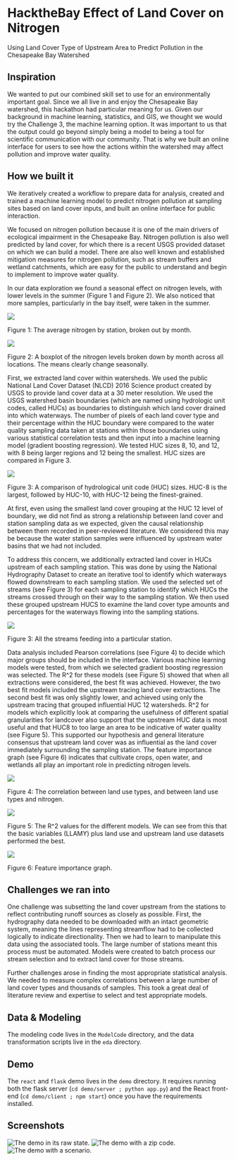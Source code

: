 # HacktheBay Effect of Land Cover on Nitrogen
Using Land Cover Type of Upstream Area to Predict Pollution in the Chesapeake Bay Watershed

## Inspiration

We wanted to put our combined skill set to use for an environmentally important goal. Since we all live in and enjoy the Chesapeake 
Bay watershed, this hackathon had particular meaning for us. Given our background in machine learning, statistics, and GIS, we thought 
we would try the Challenge 3, the machine learning option. It was important to us that the output could go beyond simply being a model 
to being a tool for scientific communication with our community. That is why we built an online interface for users to see how the 
actions within the watershed may affect pollution and improve water quality.

## How we built it

We iteratively created a workflow to prepare data for analysis, created and trained a machine learning model to predict nitrogen
 pollution at sampling sites based on land cover inputs, and built an online interface for public interaction.

We focused on nitrogen pollution because it is one of the main drivers of ecological impairment in the Chesapeake Bay. Nitrogen 
pollution is also well predicted by land cover, for which there is a recent USGS provided dataset on which we can build a model. 
There are also well known and established mitigation measures for nitrogen pollution, such as stream buffers and wetland catchments, 
which are easy for the public to understand and begin to implement to improve water quality.

In our data exploration we found a seasonal effect on nitrogen levels, with lower levels in the summer (Figure 1 and Figure 2). 
We also noticed that more samples, particularly in the bay itself, were taken in the summer.

![](screenshots/Copy%20of%20aveN_sampLocations_months.jpg)

Figure 1: The average nitrogen by station, broken out by month.

![](screenshots/Copy%20of%20month_boxplot.jpg)

Figure 2: A boxplot of the nitrogen levels broken down by month across all locations. The means clearly change seasonally.

First, we extracted land cover within watersheds. We used the public National Land Cover Dataset (NLCD) 2016 Science product 
created by USGS to provide land cover data at a 30 meter resolution. We used the USGS watershed basin boundaries (which are named 
using hydrologic unit codes, called HUCs) as boundaries to distinguish which land cover drained into which waterways. The number 
of pixels of each land cover type and their percentage within the HUC boundary were compared to the water quality sampling data taken 
at stations within those boundaries using various statistical correlation tests and then input into a machine learning model (gradient 
boosting regression). We tested HUC sizes 8, 10, and 12, with 8 being larger regions and 12 being the smallest. HUC sizes are compared
in Figure 3.

![](screenshots/chesapeake_withDC.PNG)

Figure 3: A comparison of hydrological unit code (HUC) sizes. HUC-8 is the largest, followed by HUC-10, with HUC-12 being the finest-grained.

At first, even using the smallest land cover grouping at the HUC 12 level of boundary, we did not find as strong a relationship between 
land cover and station sampling data as we expected, given the causal relationship between them recorded in peer-reviewed literature. 
We considered this may be because the water station samples were influenced by upstream water basins that we had not included.

To address this concern, we additionally extracted land cover in HUCs upstream of each sampling station. This was done by using the 
National Hydrography Dataset to create an iterative tool to identify which waterways flowed downstream to each sampling station. We 
used the selected set of streams (see Figure 3) for each sampling station to identify which HUCs the streams crossed through on their 
way to the sampling station. We then used these grouped upstream HUCS to examine the land cover type amounts and percentages for the 
waterways flowing into the sampling stations.

![](screenshots/streamFlow_wLabel.png)

Figure 3: All the streams feeding into a particular station.

Data analysis included Pearson correlations (see Figure 4) to decide which major groups should be included in the interface. Various 
machine learning models were tested, from which we selected gradient boosting regression was selected. The R^2 for these models 
(see Figure 5) showed that when all extractions were considered, the best fit was achieved. However, the two best fit models included 
the upstream tracing land cover extractions. The second best fit was only slightly lower, and achieved using only the upstream tracing 
that grouped influential HUC 12 watersheds. R^2 for models which explicitly look at comparing the usefulness of different spatial 
granularities for landcover also support that the upstream HUC data is most useful and that HUC8 to too large an area to be indicative of 
water quality (see Figure 5). This supported our hypothesis and general literature consensus that upstream land cover was as influential 
as the land cover immediately surrounding the sampling station. The feature importance graph (see Figure 6) indicates that cultivate 
crops, open water, and wetlands all play an important role in predicting nitrogen levels.

![](screenshots/correlationStream_corrrect.jpg)

Figure 4: The correlation between land use types, and between land use types and nitrogen.

![](screenshots/Copy%20of%20results2.jpg)

Figure 5: The R^2 values for the different models. We can see from this that the basic variables (LLAMY) plus land use and upstream land use datasets performed the best.

![](screenshots/Copy%20of%20varImportance_upstreamHUCs_edited.jpg)

Figure 6: Feature importance graph.

## Challenges we ran into

One challenge was subsetting the land cover upstream from the stations to reflect contributing runoff sources as closely as possible. 
First, the hydrography data needed to be downloaded with an intact geometric system, meaning the lines representing streamflow had to 
be collected logically to indicate directionality. Then we had to learn to manipulate this data using the associated tools. The large 
number of stations meant this process must be automated. Models were created to batch process our stream selection and to extract land 
cover for those streams.

Further challenges arose in finding the most appropriate statistical analysis. We needed to measure complex correlations between a large 
number of land cover types and thousands of samples. This took a great deal of literature review and expertise to select and test 
appropriate models.

## Data & Modeling

The modeling code lives in the `ModelCode` directory, and the data transformation scripts live in the `eda` directory.

## Demo

The `react` and `flask` demo lives in the `demo` directory.
It requires running both the flask server (`cd demo/server ; python app.py`) and the React front-end (`cd demo/client ; npm start`) once you have the requirements installed.

## Screenshots

![The demo in its raw state.](screenshots/starting.png)
![The demo with a zip code.](screenshots/farmland.png)
![The demo with a scenario.](screenshots/reforesting.png)

